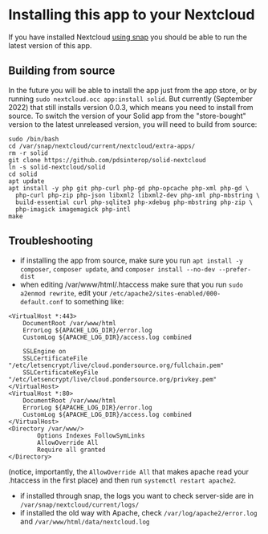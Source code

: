 # Installing this app to your Nextcloud

If you have installed Nextcloud [using snap](https://www.digitalocean.com/community/tutorials/how-to-install-and-configure-nextcloud-on-ubuntu-22-04)
you should be able to run the latest version of this app.

## Building from source
In the future you will be able to install the app just from the app store, or by running `sudo nextcloud.occ app:install solid`.
But currently (September 2022) that still installs version 0.0.3, which means you need to install from source. To switch the version of your Solid app from the "store-bought" version to the latest unreleased version, you will need to build from source:
```
sudo /bin/bash
cd /var/snap/nextcloud/current/nextcloud/extra-apps/
rm -r solid
git clone https://github.com/pdsinterop/solid-nextcloud
ln -s solid-nextcloud/solid
cd solid
apt update
apt install -y php git php-curl php-gd php-opcache php-xml php-gd \
  php-curl php-zip php-json libxml2 libxml2-dev php-xml php-mbstring \
  build-essential curl php-sqlite3 php-xdebug php-mbstring php-zip \
  php-imagick imagemagick php-intl
make
```

## Troubleshooting
* if installing the app from source, make sure you run `apt install -y composer`, `composer update`, and `composer install --no-dev --prefer-dist`
* when editing /var/www/html/.htaccess make sure that you run `sudo a2enmod rewrite`, edit your `/etc/apache2/sites-enabled/000-default.conf` to something like:
```
<VirtualHost *:443>
    DocumentRoot /var/www/html
    ErrorLog ${APACHE_LOG_DIR}/error.log 
    CustomLog ${APACHE_LOG_DIR}/access.log combined

    SSLEngine on
    SSLCertificateFile "/etc/letsencrypt/live/cloud.pondersource.org/fullchain.pem"
    SSLCertificateKeyFile "/etc/letsencrypt/live/cloud.pondersource.org/privkey.pem"
</VirtualHost>
<VirtualHost *:80>
    DocumentRoot /var/www/html
    ErrorLog ${APACHE_LOG_DIR}/error.log
    CustomLog ${APACHE_LOG_DIR}/access.log combined
</VirtualHost>
<Directory /var/www/>
        Options Indexes FollowSymLinks
        AllowOverride All
        Require all granted
</Directory>
```
(notice, importantly, the `AllowOverride All` that makes apache read your .htaccess in the first place) and then run `systemctl restart apache2`.
* if installed through snap, the logs you want to check server-side are in `/var/snap/nextcloud/current/logs/`
* if installed the old way with Apache, check `/var/log/apache2/error.log` and `/var/www/html/data/nextcloud.log`
